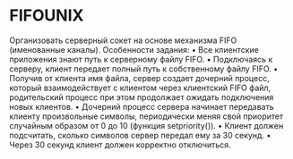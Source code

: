 # FIFOUNIX
Организовать серверный сокет на основе механизма FIFO (именованные каналы).
Особенности задания:
	•	Все клиентские приложения знают путь к серверному файлу FIFO.
	•	Подключаясь к серверу, клиент передает полный путь к собственному файлу FIFO.
	•	Получив от клиента имя файла, сервер создает дочерний процесс, который взаимодействует с клиентом через клиентский FIFO файл, родительский процесс при этом продолжает ожидать подключения новых клиентов.
	•	Дочерний процесс сервера начинает передавать клиенту произвольные символы, периодически меняя свой приоритет случайным образом от 0 до 10 (функция setpriority()).
	•	Клиент должен подсчитать, сколько символов сервер передал ему за 30 секунд.
	•	Через 30 секунд клиент должен корректно отключиться.
